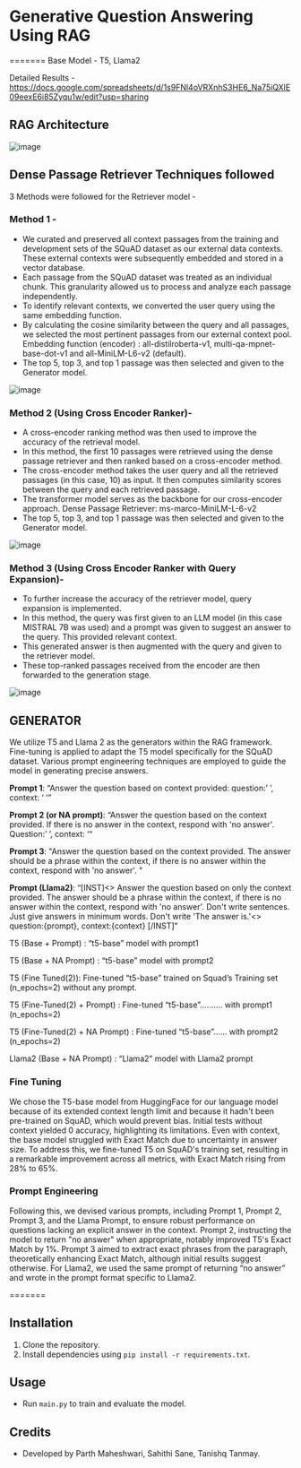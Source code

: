 # Generative Question Answering Using RAG
=======
Base Model - T5, Llama2

Detailed Results - https://docs.google.com/spreadsheets/d/1s9FNl4oVRXnhS3HE6_Na75iQXlE09eexE6i85Zyqu1w/edit?usp=sharing

## RAG Architecture

![image](https://github.com/tanishq51099/Generative-Question-Answering/assets/20563702/3a24ea24-65cd-4588-a5f0-320230e19a21)


## Dense Passage Retriever Techniques followed
3 Methods were followed for the Retriever model -

### Method 1 - 
* We curated and preserved all context passages from the training and development sets of the SQuAD dataset as our external data contexts. These external contexts were subsequently embedded and stored in a vector database.
* Each passage from the SQuAD dataset was treated as an individual chunk. This granularity allowed us to process and analyze each passage independently.
* To identify relevant contexts, we converted the user query using the same embedding function.
* By calculating the cosine similarity between the query and all passages, we selected the most pertinent passages from our external context pool.
Embedding function (encoder) : all-distilroberta-v1, multi-qa-mpnet-base-dot-v1 and all-MiniLM-L6-v2 (default).
* The top 5, top 3, and top 1 passage was then selected and given to the Generator model.

![image](https://github.com/tanishq51099/Generative-Question-Answering/assets/114322584/b9003815-56cd-468c-aa6e-182ae88ab5a7)


### Method 2 (Using Cross Encoder Ranker)- 
* A cross-encoder ranking method was then used to improve the accuracy of the retrieval model.
* In this method, the first 10 passages were retrieved using the dense passage retriever and then ranked based on a cross-encoder method.
* The cross-encoder method takes the user query and all the retrieved passages (in this case, 10) as input. It then computes similarity scores between the query and each retrieved passage.
* The transformer model serves as the backbone for our cross-encoder approach.
Dense Passage Retriever: ms-marco-MiniLM-L-6-v2
* The top 5, top 3, and top 1 passage was then selected and given to the Generator model.

![image](https://github.com/tanishq51099/Generative-Question-Answering/assets/114322584/48f0ce5e-3a09-4260-9916-211b6c9f4356)


### Method 3 (Using Cross Encoder Ranker with Query Expansion)-
* To further increase the accuracy of the retriever model, query expansion is implemented.
* In this method, the query was first given to an LLM model (in this case MISTRAL 7B was used) and a prompt was given to suggest an answer to the query. This provided relevant context.
* This generated answer is then augmented with the query and given to the retriever model.
* These top-ranked passages received from the encoder are then forwarded to the generation stage.

![image](https://github.com/tanishq51099/Generative-Question-Answering/assets/114322584/48161c0a-c6c7-4dc1-8bfc-d6cb68b04b2c)


## GENERATOR
We utilize T5 and Llama 2 as the generators within the RAG framework. Fine-tuning is applied to adapt the T5 model specifically for the SQuAD dataset. Various prompt engineering techniques are employed to guide the model in generating precise answers.

**Prompt 1**: “Answer the question based on context provided: question:’ ’, context: ‘ ’”

**Prompt 2 (or NA prompt)**: “Answer the question based on the context provided. If there is no answer in the context, respond with 'no answer'. Question:’ ’, context: ‘“

**Prompt 3**: "Answer the question based on the context provided. The answer should be a phrase within the context, if there is no answer within the context, respond with 'no answer'. "

**Prompt (Llama2)**: “[INST]<<SYS>> Answer the question based on only the context provided. The answer should be a phrase within the context, if there is no answer within the context, respond with 'no answer'. Don't write sentences. Just give answers in minimum words. Don't write 'The answer is.'<</SYS>> question:{prompt}, context:{context} [/INST]"

T5 (Base + Prompt) :    “t5-base” model with prompt1

T5 (Base + NA Prompt) :    “t5-base” model with prompt2

T5 (Fine Tuned(2)):    Fine-tuned “t5-base” trained on Squad’s Training set (n_epochs=2) without any prompt.

T5 (Fine-Tuned(2) + Prompt) :    Fine-tuned “t5-base”.......... with prompt1 (n_epochs=2)

T5 (Fine-Tuned(2) + NA Prompt) :    Fine-tuned “t5-base”...... with prompt2 (n_epochs=2)

Llama2 (Base + NA Prompt) :    “Llama2” model with Llama2 prompt

### Fine Tuning
We chose the T5-base model from HuggingFace for our language model because of its extended context length limit and because it hadn't been pre-trained on SquAD, which would prevent bias. Initial tests without context yielded 0 accuracy, highlighting its limitations. Even with context, the base model struggled with Exact Match due to uncertainty in answer size. To address this, we fine-tuned T5 on SquAD's training set, resulting in a remarkable improvement across all metrics, with Exact Match rising from 28% to 65%.

### Prompt Engineering
Following this, we devised various prompts, including Prompt 1, Prompt 2, Prompt 3, and the Llama Prompt, to ensure robust performance on questions lacking an explicit answer in the context. Prompt 2, instructing the model to return "no answer" when appropriate, notably improved T5's Exact Match by 1%. Prompt 3 aimed to extract exact phrases from the paragraph, theoretically enhancing Exact Match, although initial results suggest otherwise.
For Llama2, we used the same prompt of returning “no answer” and wrote in the prompt format specific to Llama2.

=======

## Installation

1. Clone the repository.
2. Install dependencies using `pip install -r requirements.txt`.

## Usage

- Run `main.py` to train and evaluate the model.

## Credits

- Developed by Parth Maheshwari, Sahithi Sane, Tanishq Tanmay.
